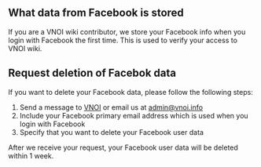 ## What data from Facebook is stored

If you are a VNOI wiki contributor, we store your Facebook info when you login with Facebook the first time. This is used to verify your access to VNOI wiki.

## Request deletion of Facebok data

If you want to delete your Facebook data, please follow the following steps:

1. Send a message to [VNOI](https://www.messenger.com/t/vnoi.wiki) or email us at admin@vnoi.info
2. Include your Facebook primary email address which is used when you login with Facebook
3. Specify that you want to delete your Facebook user data

After we receive your request, your Facebook user data will be deleted within 1 week.